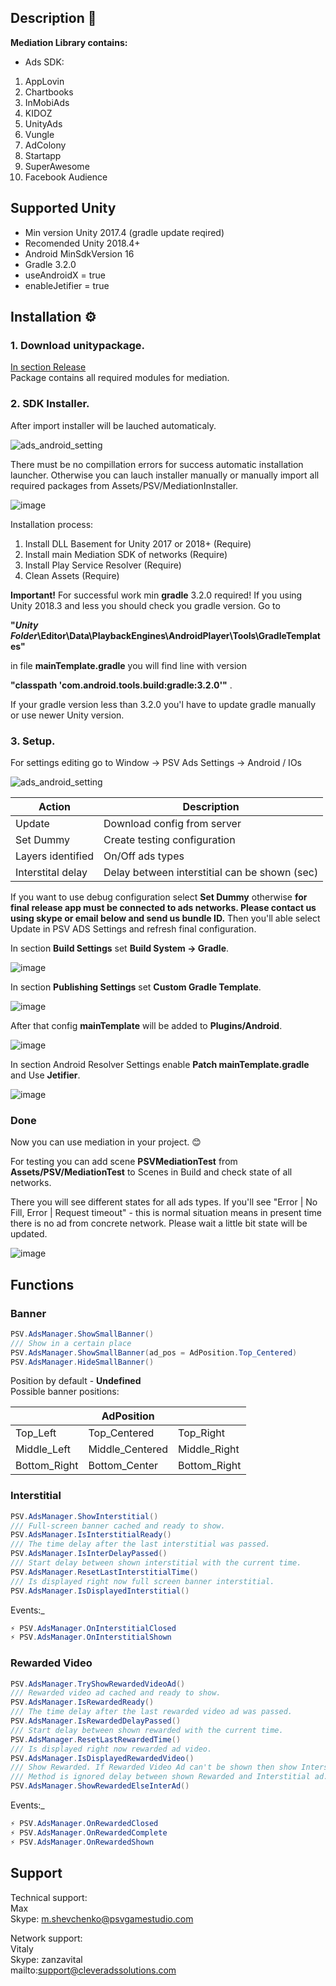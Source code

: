 ## Description 📖
**Mediation Library contains:**
* Ads SDK:
1. AppLovin
1. Chartbooks
1. InMobiAds
1. KIDOZ
1. UnityAds
1. Vungle
1. AdColony
1. Startapp
1. SuperAwesome
1. Facebook Audience

## Supported Unity
*  Min version Unity 2017.4 (gradle update reqired)
*  Recomended Unity 2018.4+
*  Android MinSdkVersion 16  
*  Gradle 3.2.0  
*  useAndroidX = true  
*  enableJetifier = true  

## Installation ⚙️
### 1. Download unitypackage.
[In section Release](https://github.com/cleveradssolutions/MediationSDK/releases/latest)  
Package contains all required modules for mediation. <br>
### 2. SDK Installer.
After import installer will be lauched automaticaly. <br>

![ads_android_setting](http://drive.google.com/uc?export=view&id=14EE42oMzu4gUNqp0k5ozqvh8KJO-NZkQ)

There must be no compillation errors for success automatic installation launcher. Otherwise you can lauch installer manually or manually import all required packages from Assets/PSV/MediationInstaller.

![image](https://drive.google.com/uc?export=view&id=14DCo0I8rFFJgesQ0fAZPFcbR6INchVOV)

Installation process:

1. Install DLL Basement for Unity 2017 or 2018+ (Require)
1. Install main Mediation SDK of networks (Require)
1. Install Play Service Resolver (Require)
1. Clean Assets (Require)

<b>Important!</b>
For successful work min <b>gradle</b> 3.2.0 required! If you using Unity 2018.3 and less you should check you gradle version. Go to

<b>"*Unity Folder*\Editor\Data\PlaybackEngines\AndroidPlayer\Tools\GradleTemplates"</b> 

in file  <b>mainTemplate.gradle</b>  you will find line with version  

<b>"classpath 'com.android.tools.build:gradle:3.2.0'"</b> . 

If your gradle version less than 3.2.0 you'l have to update gradle manually or use newer Unity version.
 
### 3. Setup.
For settings editing go to Window -> PSV Ads Settings -> Android / IOs

![ads_android_setting](http://drive.google.com/uc?export=view&id=1dCyMybCKjIBRBpYpQKivhCkqQqQzqW0C)

|Action|Description|
| --- | --- |
| Update | Download config from server|
| Set Dummy| Create testing configuration|
| Layers identified | On/Off ads types |
| Interstital delay | Delay between interstitial can be shown (sec) |

If you want to use debug configuration select <b>Set Dummy</b> otherwise <b>for final release app must be connected to ads networks. Please contact us using skype or email below and send us bundle ID.</b> Then you'll able select Update in PSV ADS Settings and refresh final configuration. 

In section <b>Build Settings</b> set <b>Build System -> Gradle</b>.
 
![image](https://drive.google.com/uc?export=view&id=1BxWC8Ic3gvUxK5NeN16Ifwuu5dsmlvOA)

In section <b>Publishing Settings</b> set <b>Custom Gradle Template</b>. 

![image](https://drive.google.com/uc?export=view&id=1TiqVJbkK9u06uTmAtWNOrFkX45um2-OD)

After that config <b>mainTemplate</b> will be added to <b>Plugins/Android</b>.

![image](https://drive.google.com/uc?export=view&id=1pmKf2gZ_iPDgxgEvgBnegFcUkivxp0jw)
 
 In section Android Resolver Settings enable <b>Patch mainTemplate.gradle</b> and Use <b>Jetifier</b>.
 
 ![image](https://drive.google.com/uc?export=view&id=1pXrwhX2cgB0mHU_h5fTgYL7E2hondAQ8)
 
### Done
Now you can use mediation in your project. 😊

For testing you can add scene <b>PSVMediationTest</b> from <b>Assets/PSV/MediationTest</b> to Scenes in Build and check state of all networks. 

There you will see different states for all ads types. If you'll see "Error | No Fill, Error | Request timeout" - this is normal situation means in present time there is no ad from concrete network. Please wait a little bit state will be updated.
 
![image](https://drive.google.com/uc?export=view&id=1tGYqyJgCgg65hfbXDeHyHM743tIw7vP0)

## Functions
### Banner
```csharp
PSV.AdsManager.ShowSmallBanner()
/// Show in a certain place
PSV.AdsManager.ShowSmallBanner(ad_pos = AdPosition.Top_Centered) 
PSV.AdsManager.HideSmallBanner()
``` 
Position by default - **Undefined**<br/>
Possible banner positions:

| |AdPosition| |
| --- | --- | --- |
| Top_Left | Top_Centered | Top_Right |
| Middle_Left| Middle_Centered| Middle_Right|
| Bottom_Right| Bottom_Center| Bottom_Right|

### Interstitial
```csharp
PSV.AdsManager.ShowInterstitial()
/// Full-screen banner cached and ready to show.
PSV.AdsManager.IsInterstitialReady()
/// The time delay after the last interstitial was passed.
PSV.AdsManager.IsInterDelayPassed()
/// Start delay between shown interstitial with the current time.
PSV.AdsManager.ResetLastInterstitialTime()
/// Is displayed right now full screen banner interstitial.
PSV.AdsManager.IsDisplayedInterstitial()
```

Events:_ 
```csharp
⚡️ PSV.AdsManager.OnInterstitialClosed
⚡️ PSV.AdsManager.OnInterstitialShown
```

### Rewarded Video
```csharp
PSV.AdsManager.TryShowRewardedVideoAd()
/// Rewarded video ad cached and ready to show.
PSV.AdsManager.IsRewardedReady()
/// The time delay after the last rewarded video ad was passed.
PSV.AdsManager.IsRewardedDelayPassed()
/// Start delay between shown rewarded with the current time.
PSV.AdsManager.ResetLastRewardedTime()
/// Is displayed right now rewarded ad video.
PSV.AdsManager.IsDisplayedRewardedVideo()
/// Show Rewarded. If Rewarded Video Ad can't be shown then show Interstitial Ad.
/// Method is ignored delay between shown Rewarded and Interstitial ad.
PSV.AdsManager.ShowRewardedElseInterAd()
```
Events:_

```csharp
⚡️ PSV.AdsManager.OnRewardedClosed
⚡️ PSV.AdsManager.OnRewardedComplete
⚡️ PSV.AdsManager.OnRewardedShown
```

## Support
Technical support: <br>
Max<br>
Skype: m.shevchenko@psvgamestudio.com <br>

Network support: <br>
Vitaly<br>
Skype: zanzavital <br>
mailto:support@cleveradssolutions.com <br>
